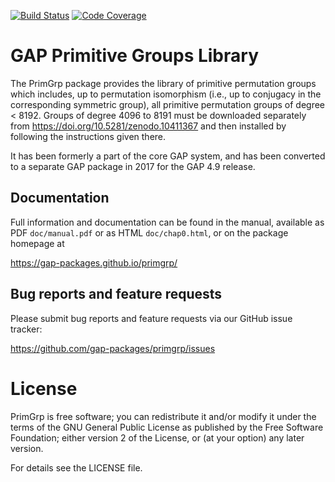 [![Build Status](https://github.com/gap-packages/primgrp/workflows/CI/badge.svg?branch=master)](https://github.com/gap-packages/primgrp/actions?query=workflow%3ACI+branch%3Amaster)
[![Code Coverage](https://codecov.io/github/gap-packages/primgrp/coverage.svg?branch=master&token=)](https://codecov.io/gh/gap-packages/primgrp)

# GAP Primitive Groups Library

The PrimGrp package provides the library of primitive permutation 
groups which includes, up to permutation isomorphism (i.e., up to
conjugacy in the corresponding symmetric group), all primitive 
permutation groups of degree < 8192. Groups of degree 4096 to 8191
must be downloaded separately from https://doi.org/10.5281/zenodo.10411367
and then installed by following the instructions given there.

It has been formerly a part of the core GAP system, and has been
converted to a separate GAP package in 2017 for the GAP 4.9 release.

## Documentation

Full information and documentation can be found in the manual, available
as PDF `doc/manual.pdf` or as HTML `doc/chap0.html`, or on the package
homepage at

  <https://gap-packages.github.io/primgrp/>


## Bug reports and feature requests

Please submit bug reports and feature requests via our GitHub issue tracker:

  <https://github.com/gap-packages/primgrp/issues>


# License

PrimGrp is free software; you can redistribute it and/or modify
it under the terms of the GNU General Public License as published by the
Free Software Foundation; either version 2 of the License, or (at your
option) any later version.

For details see the LICENSE file.

